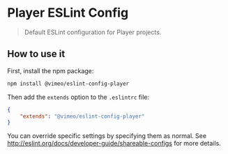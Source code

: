 # Player ESLint Config

> Default ESLint configuration for Player projects.

## How to use it

First, install the npm package:

```bash
npm install @vimeo/eslint-config-player
```

Then add the `extends` option to the `.eslintrc` file:

```json
{
    "extends": "@vimeo/eslint-config-player"
}
```

You can override specific settings by specifying them as normal. See <http://eslint.org/docs/developer-guide/shareable-configs> for more details.
